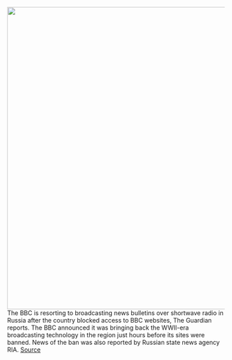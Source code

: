 <img src='https://cdn.vox-cdn.com/thumbor/lBw8tDBX73t4ekY5P4HMapiFJK0=/0x0:5000x3151/1200x800/filters:focal(2100x1176:2900x1976)/cdn.vox-cdn.com/uploads/chorus_image/image/70577792/1237793043.0.jpg' width='700px' /><br/>
The BBC is resorting to broadcasting news bulletins over shortwave radio in Russia after the country blocked access to BBC websites, The Guardian reports. The BBC announced it was bringing back the WWII-era broadcasting technology in the region just hours before its sites were banned. News of the ban was also reported by Russian state news agency RIA.
<a href='https://www.theverge.com/2022/3/4/22961286/bbc-news-blocked-in-russia-ukraine-invasion-shortwave-radio'> Source <a/>